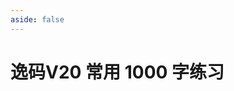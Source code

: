 ```yaml
---
aside: false
---
```

<script setup>
    import Train from "@/train/SingleTrain.vue"
</script>
# 逸码V20 常用 1000 字练习

<Train name="v20_danzi" zigenJson="/v20/zigen.json" chaiJson="/v20/chaifen.json" :range="[0,1000]"/>